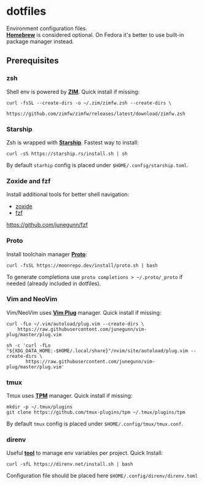 # dotfiles

Environment configuration files.   
[**Homebrew**](https://brew.sh/) is considered optional. On Fedora it's better to use built-in package manager instead.

## Prerequisites

### zsh
Shell env is powered by [**ZIM**](https://github.com/zimfw/zimfw).
Quick install if missing:
```text
curl -fsSL --create-dirs -o ~/.zim/zimfw.zsh --create-dirs \
      https://github.com/zimfw/zimfw/releases/latest/download/zimfw.zsh
```

### Starship
Zsh is wrapped with [**Starship**](https://github.com/starship/starship). Fastest way to install:
```text
curl -sS https://starship.rs/install.sh | sh
```
By default `starhip` config is placed under `$HOME/.config/starship.toml`.

### Zoxide and fzf
Install additional tools for better shell navigation:
- [zoxide](https://github.com/ajeetdsouza/zoxide)
- [fzf](https://github.com/junegunn/fzf)

https://github.com/junegunn/fzf
### Proto
Install toolchain manager [**Proto**](https://moonrepo.dev/proto):
```text
curl -fsSL https://moonrepo.dev/install/proto.sh | bash
```
To generate completions use `proto completions > ~/.proto/_proto` if needed (already included in dotfiles).


### Vim and NeoVim
Vim/NeoVim uses [**Vim Plug**](https://github.com/junegunn/vim-plug) manager. Quick install if missing:
```text
curl -fLo ~/.vim/autoload/plug.vim --create-dirs \
    https://raw.githubusercontent.com/junegunn/vim-plug/master/plug.vim

sh -c 'curl -fLo "${XDG_DATA_HOME:-$HOME/.local/share}"/nvim/site/autoload/plug.vim --create-dirs \
       https://raw.githubusercontent.com/junegunn/vim-plug/master/plug.vim'
```

### tmux
Tmux uses [**TPM**](https://github.com/tmux-plugins/tpm) manager. Quick install if missing:
```text
mkdir -p ~/.tmux/plugins
git clone https://github.com/tmux-plugins/tpm ~/.tmux/plugins/tpm
```
By default `tmux` config is placed under `$HOME/.config/tmux/tmux.conf`.

### direnv
Useful [**tool**](https://github.com/direnv/direnv) to manage env variables per project. Quick Install:
```text
curl -sfL https://direnv.net/install.sh | bash
```
Configuration file should be placed here `$HOME/.config/direnv/direnv.toml`